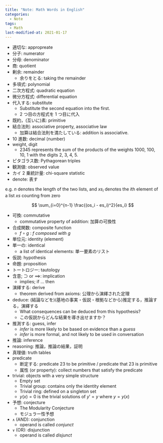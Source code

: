 ```yaml
---
title: "Note: Math Words in English"
categories:
  - Note
tags:
  - Math
last-modified-at: 2021-01-17
---
```


- 適切な: appropreate
- 分子: numerator
- 分母: denominator
- 商: quotient
- 剰余: remainder
  - 余りをとる: taking the remainder
- 多項式: polynomial
- 二次方程式: quadratic equation 
- 微分方程式: differential equation
- 代入する: substitute
  - Substitute the second equation into the first.
  - 2 つ目の方程式を 1 つ目に代入
- 既約，(互いに)素: primitive
- 結合法則: associative property, associative law
  - 加算は結合法則を満たしている: addition is associative.
- 10 進数: decimal (number)
- weight, digit
  - 2345 represents the sum of the products of the weights 1000, 100, 10, 1 with the digits 2, 3, 4, 5.
- ピタゴラス数: Pythagorean triples
- 観測値: observed value
- カイ 2 乗統計量: chi-square statistic
- denote: 表す

e.g. $n$ denotes the length of the two lists, and $xs_i$ denotes the $i$th element of a list $xs$ counting from zero

$$
\sum_{i=0}^{n-1} \frac{(os_i - es_i)^2}{es_i}
$$

- 可換: commutative
  - commutative property of addition: 加算の可換性
- 合成関数: composite function
  - $f \circ g$ : *f composed with g*
- 単位元: identity (element)
- 単一の: identical
  - a list of identical elements: 単一要素のリスト
- 仮説: hypothesis
- 命題: proposition
- トートロジー: tautology
- 含意; $\supset$ or $\implies$: implication
  - implies; if ... then
- 演繹する: derive
  - theorem derived from axioms: 公理から演繹された定理
- deduce: (結論などを)(基地の事実・仮説・根拠などから)推定する，推論する，演繹する
  - What consequences can be deduced from this hypothesis?
  - この仮説からどんな結果を導き出せますか？
- 推測する: guess, infer
  - *infer* is more likely to be based on evidence than a *guess*
  - *infer* is more formal, and not likely to be used in conversation
- 推論: inference
- reasoning: 推論，推論の結果，証明
- 真理値: truth tables
- predicate
  - 断定する: predicate 23 to be primitive / predicate that 23 is primitive
  - 属性 (or property): collect numbers that satisfy the predicate
- trivial: objects with a very simple structure
  - Empty set
  - Trivial group: contains only the identity element
  - Trivial ring: defined on a singleton set
  - $y(x) = 0$ is the trivial solutions of $y' = y$  where $y = y(x)$
- 予想: conjecture
  - The Modularity Conjecture
  - モジュラー性予想
- `∧` (AND): conjunction
  - operand is called *conjunct*
- `∨` (OR): disjunction
  - operand is called *disjunct*

